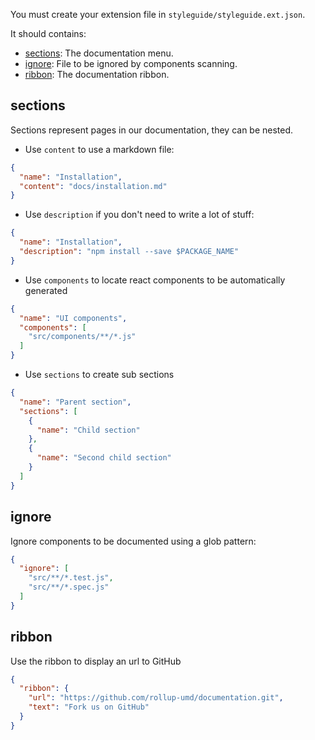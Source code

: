 You must create your extension file in `styleguide/styleguide.ext.json`.

It should contains:

- [sections](https://react-styleguidist.js.org/docs/configuration.html#sections): The documentation menu.
- [ignore](https://react-styleguidist.js.org/docs/configuration.html#ignore): File to be ignored by components scanning.
- [ribbon](https://react-styleguidist.js.org/docs/configuration.html#ribbon): The documentation ribbon.
 

## sections

Sections represent pages in our documentation, they can be nested.

- Use `content` to use a markdown file:

```json
{
  "name": "Installation",
  "content": "docs/installation.md"
}
```

- Use `description` if you don't need to write a lot of stuff:

```json
{
  "name": "Installation",
  "description": "npm install --save $PACKAGE_NAME"
}
```

- Use `components` to locate react components to be automatically generated

```json
{
  "name": "UI components",
  "components": [
    "src/components/**/*.js"
  ]
}
```

- Use `sections` to create sub sections

```json
{
  "name": "Parent section",
  "sections": [
    {
      "name": "Child section"
    },
    {
      "name": "Second child section"
    }
  ]
}
```

## ignore

Ignore components to be documented using a glob pattern:

```json
{
  "ignore": [
    "src/**/*.test.js",
    "src/**/*.spec.js"
  ]
}
```

## ribbon

Use the ribbon to display an url to GitHub

```json
{
  "ribbon": {
    "url": "https://github.com/rollup-umd/documentation.git",
    "text": "Fork us on GitHub"
  } 
}
```
